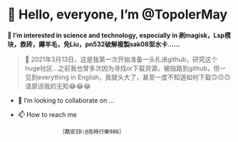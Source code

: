 # 👋 Hello, everyone, I’m @TopolerMay
**👀 I’m interested in science and technology,**
     **especially in 刷magisk，Lsp模块，救砖，薅羊毛，免Liu，pn532破解複製sak08型水卡……**

>🌱 2021年3月13日，这是我第一次开始准备一头扎进github，研究这个huge社区...之前我也曾多次因为寻找or下载资源，被指路到github，但一见到everything in English，我就头大了，甚至一度不知道如何下载🙃🙃🙃请原谅我的无知😂😂😂

- 💞️ I’m looking to collaborate on ...

- 📫 How to reach me 

                   ［酷安ID:@及時行樂986］

<!---
@TopolerMay a ✨ special ✨ repository because its `README.md` (this file) appears on your GitHub profile.
You can click the Preview link to take a look at your changes.
--->
